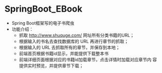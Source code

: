 # SpringBoot_EBook
 * Spring Boot框架写的电子书爬虫
 * 功能介绍：
   * 抓取 http://www.shuquge.com/ 网址所有分类书籍的URL；
   * 根据输入的书名去查找数据库的 URL 再进行章节的抓取；
   * 根据输入的 URL 去抓取所有的章节，并保存到本地；
   * 前端首页根据书籍id显示，并能提供下载整本书
   * 前端详细页面根据对应的书籍id加载章节，点击详情时加载对应章节内 容提供实时预览，并提供章节下载；
